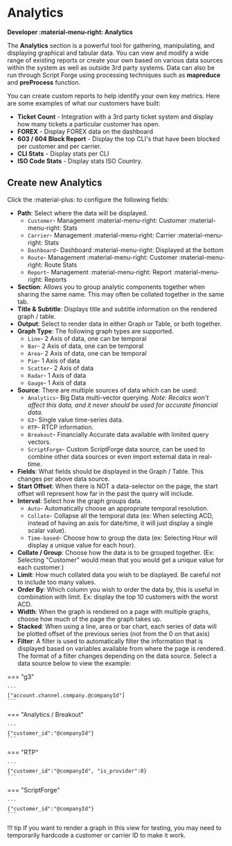 # Analytics
**Developer :material-menu-right: Analytics**

The **Analytics** section is a powerful tool for gathering, manipulating, and displaying graphical and tabular data. You can view and modify a wide range of existing reports or create your own based on various data sources within the system as well as outside 3rd party systems. Data can also be run through Script Forge using processing techniques such as **mapreduce** and **preProcess** function. 

You can create custom reports to help identify your own key metrics. Here are some examples of what our customers have built:

* **Ticket Count** - Integration with a 3rd party ticket system and display how many tickets a particular customer has open.
* **FOREX** - Display FOREX data on the dashboard
* **603 / 604 Block Report** - Display the top CLI's that have been blocked per customer and per carrier.
* **CLI Stats** - Display stats per CLI
* **ISO Code Stats** - Display stats ISO Country.

## Create new Analytics
Click the :material-plus: to configure the following fields:

+ **Path**: Select where the data will be displayed.
    + `Customer`- Management :material-menu-right: Customer :material-menu-right: Stats
    + `Carrier`- Management :material-menu-right: Carrier :material-menu-right: Stats
    + `Dashboard`- Dashboard :material-menu-right: Displayed at the bottom
    + `Route`- Management :material-menu-right: Customer :material-menu-right: Route Stats
    + `Report`- Management :material-menu-right: Report :material-menu-right: Reports
+ **Section**: Allows you to group analytic components together when sharing the same name. This may often be collated together in the same tab.
+ **Title & Subtitle**: Displays title and subtitle information on the rendered graph / table.
+ **Output**: Select to render data in either Graph or Table, or both together.
+ **Graph Type**: The following graph types are supported.
    + `Line`- 2 Axis of data, one can be temporal
    + `Bar`- 2 Axis of data, one can be temporal
    + `Area`- 2 Axis of data, one can be temporal
    + `Pie`- 1 Axis of data
    + `Scatter`- 2 Axis of data
    + `Radar`- 1 Axis of data
    + `Gauge`- 1 Axis of data
+ **Source**: There are multiple sources of data which can be used:
    + `Analytics`- Big Data multi-vector querying. *Note: Recalcs won't affect this data, and it never should be used for accurate financial data.*
    + `G3`- Single value time-series data.
    + `RTP`- RTCP information.
    + `Breakout`- Financially Accurate data available with limited query vectors.
    + `ScriptForge`- Custom ScriptForge data source, can be used to combine other data sources or even import external data in real-time.
+ **Fields**: What fields should be displayed in the Graph / Table. This changes per above data source.
+ **Start Offset**: When there is NOT a data-selector on the page, the start offset will represent how far in the past the query will include.
+ **Interval**: Select how the graph groups data. 
    + `Auto`- Automatically choose an appropriate temporal resolution.
    + `Collate`- Collapse all the temporal data (ex: When selecting ACD, instead of having an axis for date/time, it will just display a single scalar value).
    + `Time-based`- Choose how to group the data (ex: Selecting Hour will display a unique value for each hour).
+ **Collate / Group**: Choose how the data is to be grouped together. (Ex: Selecting "Customer" would mean that you would get a unique value for each customer.)
+ **Limit**: How much collated data you wish to be displayed. Be careful not to include too many values.
+ **Order By**: Which column you wish to order the data by, this is useful in combination with limit. Ex: display the top 10 customers with the worst ACD.
+ **Width**: When the graph is rendered on a page with multiple graphs, choose how much of the page the graph takes up.
+ **Stacked**: When using a line, area or bar chart, each series of data will be plotted offset of the previous series (not from the 0 on that axis)
+ **Filter**: A filter is used to automatically filter the information that is displayed based on variables available from where the page is rendered. The format of a filter changes depending on the data source. Select a data source below to view the example:



=== "g3"

    ```
    ["account.channel.company.@companyId"]
    ```
	
=== "Analytics / Breakout"

    ```
	{"customer_id":"@companyId"}
    ```
	
=== "RTP"

    ```
	{"customer_id":"@companyId", "is_provider":0}
    ```

=== "ScriptForge"

    ```
	{"customer_id":"@companyId"}
    ```

!!! tip
	If you want to render a graph in this view for testing, you may need to temporarily hardcode a customer or carrier ID to make it work.
